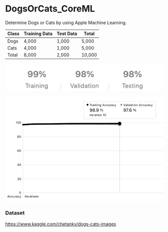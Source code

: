 # DogsOrCats_CoreML
Determine Dogs or Cats by using Apple Machine Learning.

Class | Training Data | Test Data | Total
----- | ------------- | --------- | -----
Dogs  |     4,000     |   1,000   | 5,000
Cats  |     4,000     |   1,000   | 5,000
Total |     8,000     |   2,000   | 10,000

![](https://github.com/1998code/DogsOrCats_CoreML/blob/main/3I.png?raw=true)

![](https://github.com/1998code/DogsOrCats_CoreML/blob/main/AC.png)

### Dataset
https://www.kaggle.com/chetankv/dogs-cats-images
